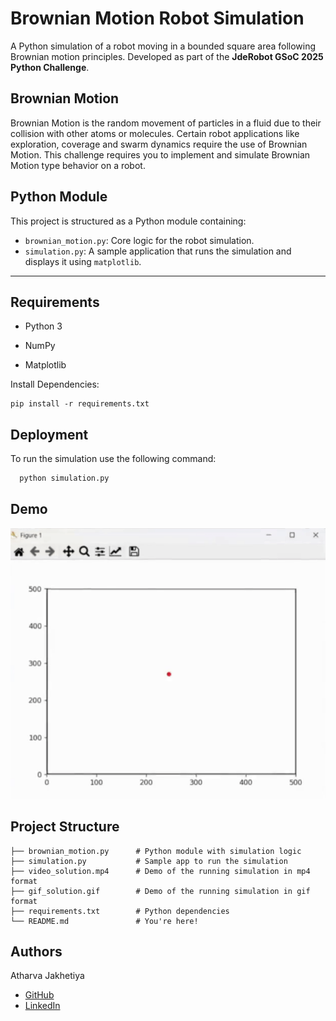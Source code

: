 
# Brownian Motion Robot Simulation

A Python simulation of a robot moving in a bounded square area following Brownian motion principles. Developed as part of the **JdeRobot GSoC 2025 Python Challenge**.

## Brownian Motion
Brownian Motion is the random movement of particles in a fluid due to their collision with
other atoms or molecules. Certain robot applications like exploration, coverage and swarm
dynamics require the use of Brownian Motion. This challenge requires you to implement
and simulate Brownian Motion type behavior on a robot.
## Python Module


This project is structured as a Python module containing:
- `brownian_motion.py`: Core logic for the robot simulation.
- `simulation.py`: A sample application that runs the simulation and displays it using `matplotlib`.

---
## Requirements
- Python 3

- NumPy

- Matplotlib

Install Dependencies: 

```
pip install -r requirements.txt
```
## Deployment

To run the simulation use the following command:

```bash
  python simulation.py
```

## Demo
![Simulation Demo](gif_solution.gif)

## Project Structure
```
├── brownian_motion.py      # Python module with simulation logic
├── simulation.py           # Sample app to run the simulation
├── video_solution.mp4      # Demo of the running simulation in mp4 format
├── gif_solution.gif        # Demo of the running simulation in gif format
├── requirements.txt        # Python dependencies
└── README.md               # You're here!

```
## Authors

Atharva Jakhetiya
- [GitHub](https://github.com/Im-Arth1307)
- [LinkedIn](https://www.linkedin.com/in/atharva-jakhetiya/)

